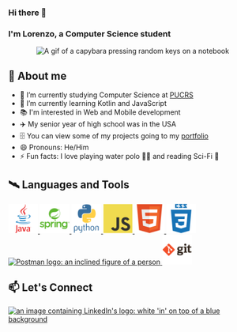 ### Hi there 👋
### I'm Lorenzo, a Computer Science student

<p align="center">
  <img src="https://media.giphy.com/media/v1.Y2lkPTc5MGI3NjExdGJzem04OG10cmh6NzJ6bXNic2V3anQ2N2xkaG4zY2RtcDdpMzBxcCZlcD12MV9pbnRlcm5hbF9naWZfYnlfaWQmY3Q9cw/2z956IUc3J0noEOXUL/giphy.gif" alt="A gif of a capybara pressing random keys on a notebook" width="270px" height="270px"/>
</p>

## 🎃 About me

- 🔭 I’m currently studying Computer Science at [PUCRS](https://pucrs.br/)
- 🌱 I’m currently learning Kotlin and JavaScript
- 📚 I'm interested in Web and Mobile development
- ✈️ My senior year of high school was in the USA
- 🗄️ You can view some of my projects going to my [portfolio](https://github.com/lorenzo-more?tab=repositories)
- 😄 Pronouns: He/Him
- ⚡ Fun facts: I love playing water polo 🤽‍♂️ and reading Sci-Fi 📙


<!-- - 👯 I’m looking to collaborate on ... -->
<!-- - 🤔 I’m looking for help with ... -->
<!-- - 💬 Ask me about Web, Mobile or Game Development -->
<!-- - 📫 How to reach me: -->

## 🛰️ Languages and Tools

<p align="left"> 
    <a href="https://www.java.com/en/download/help/whatis_java.html" target="_blanck"> <img src="https://github.com/devicons/devicon/blob/master/icons/java/java-original-wordmark.svg" title="Java" alt="The logo of Java: a coffee mug" width="60" height="60"/> </a>
   <a href="https://spring.io/" target="_blanck"> <img src="https://github.com/devicons/devicon/blob/master/icons/spring/spring-original-wordmark.svg" title="Spring Boot" alt="Spring Boot logo: a white leaf on top of a green background" width="60" height="60"/> </a>
  <a href="https://www.python.org" target="_blanck"> <img src="https://github.com/devicons/devicon/blob/master/icons/python/python-original-wordmark.svg" title="Python" alt="Python logo: a blue and a yellow snake" width="60" height="60"/> </a>
  <a href="https://developer.mozilla.org/en-US/docs/Web/javascript" target="_blanck"> <img src="https://github.com/devicons/devicon/blob/master/icons/javascript/javascript-original.svg" title="JavaScript" alt="JavaScript logo: a 'J' and a 'S' on top of a yellow background" width="60" height="60"/> </a>
  <a href="https://html.com/html5/#What_is_HTML5" target="_blanck"> <img src="https://github.com/devicons/devicon/blob/master/icons/html5/html5-original.svg" title="HTML5" alt="HTML5 logo: a white '5' on top of an orange background" width="60" height="60"/> </a>
  <a href="https://www.w3.org/Style/CSS/Overview.en.html" target="_blanck"> <img src="https://github.com/devicons/devicon/blob/master/icons/css3/css3-plain-wordmark.svg"  title="CSS3" alt="CSS3 logo: a black 3 on top of a blue background" width="60" height="60"/>  </a>
  <a href="https://www.postman.com/" target="_blanck"> <img src="https://www.vectorlogo.zone/logos/getpostman/getpostman-icon.svg" title="Postman"  alt="Postman logo: an inclined figure of a person" width="60" height="60"/> </a>
  <a href="https://git-scm.com/" target="_blanck"> <img src="https://github.com/devicons/devicon/blob/master/icons/git/git-original-wordmark.svg" title="Git" alt="Git logo" width="60" height="60"/> </a>
</p>

<!--
## 📈 GitHub Stats

<p align="center">
  <a href="https://github.com/lorenzo-more#-github-stats"><img title="Lorenzo's GitHub stats" alt="an image showing Lorenzo's GitHub stats" height="180em" src="https://github-readme-stats.vercel.app/api?username=lorenzo-more&show_icons=true&title_color=ffffff&icon_color=ff9900&count_private=true&theme=highcontrast&hide_border=true&bg_color=000000&custom_title=Lorenzo%27s+GitHub+Stats" /></a>
  <a href="https://github.com/lorenzo-more#-github-stats"><img title="Most Used Languages" alt="an image showing the most used languages by Lorenzo" height="180em" src="https://github-readme-stats.vercel.app/api/top-langs/?username=lorenzo-more&langs_count=8&layout=compact&theme=highcontrast&hide_border=true&title_color=ffffff&bg_color=000000&custom_title=Preferred+Languages" /></a>  
  
  <a href="https://github.com/lorenzo-more#-github-stats">
        <img title="Lorenzo's contributions, current streak and longest streak on GitHub" alt="an image showing Lorenzo's contributions, current streak and longest streak on GitHub" src="https://github-readme-streak-stats.herokuapp.com/?user=lorenzo-more&theme=highcontrast&hide_border=true&stroke=0000&background=000000"/>
    </a>
</p>

-->

## 📫 Let's Connect              

<p align="left">

<a href = "https://www.linkedin.com/in/lorenzo-more"><img title="Lorenzo's LinkedIn page" alt="an image containing LinkedIn's logo: white 'in' on top of a blue background" src="https://img.icons8.com/fluent/48/000000/linkedin.png"/></a>

</p>


